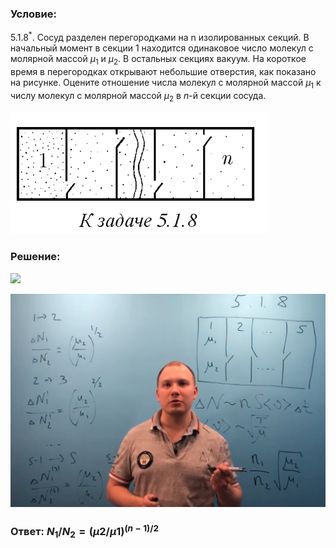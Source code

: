 ###  Условие: 

$5.1.8^*.$ Сосуд разделен перегородками на n изолированных секций. В начальный момент в секции $1$ находится одинаковое число молекул с молярной массой $\mu_1$ и $\mu_2$. В остальных секциях вакуум. На короткое время в перегородках открывают небольшие отверстия, как показано на рисунке. Оцените отношение числа молекул с молярной массой $\mu_1$ к числу молекул с молярной массой $\mu_2$ в $n$-й секции сосуда. 

![|411x196, 67%](../../img/5.1.8/statement.png) 

###  Решение: 

![](https://www.youtube.com/embed/NeIkAakc31o) 

![|1595x1080, 67%](../../img/5.1.8/01.png) 

###  Ответ: $N_1/N_2 = {(\mu 2/\mu 1)}^{(n−1)/2}$ 

### 
